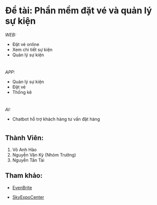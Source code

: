 # Đề tài: Phần mềm đặt vé và quản lý sự kiện
*WEB:*
* Đặt vé online
* Xem chi tiết sự kiện
* Quản lý sự kiện
#
*APP:*
* Quản lý sự kiện
* Đặt vé
* Thống kê
#
*AI:*
* Chatbot hỗ trợ khách hàng tư vấn đặt hàng
#
## Thành Viên:
1. Võ Anh Hào
2. Nguyễn Văn Kỳ (Nhóm Trưởng)
3. Nguyễn Tấn Tài
## Tham khảo:
* [EvenBrite](https://www.eventbrite.com/)

* [SkyExpoCenter](https://skyexpocenter.com.vn/)


